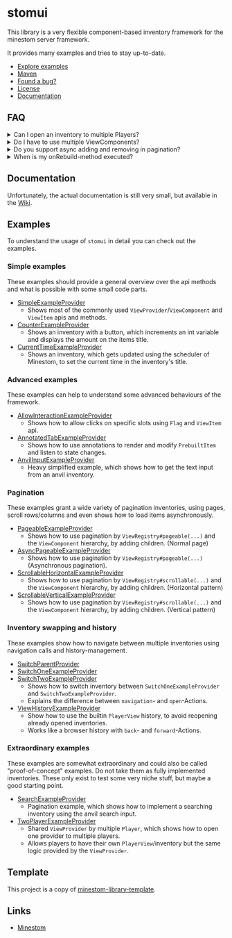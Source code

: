 # stomui

This library is a very flexible component-based inventory framework for the minestom server framework.

It provides many examples and tries to stay up-to-date.

- [Explore examples](/examples/src/main/java/eu/koboo/minestom/examples/stomui/views)
- [Maven](https://mvnrepository.com/artifact/eu.koboo/stomui)
- [Found a bug?](https://github.com/Koboo/stomui/issues)
- [License](LICENSE)
- [Documentation](https://github.com/Koboo/stomui/wiki/Documentation)

## FAQ

<details>
<summary>Can I open an inventory to multiple Players?</summary>
Yes and no. The actual inventories of Minestom are not really visible and backed by a PlayerView.
Every player gets an own PlayerView, by opening a ViewComponent, but you could open one ViewComponents
instance to multiple players, sharing the logic between multiple PlayerViews.
</details>

<details>
<summary>Do I have to use multiple ViewComponents?</summary>
No, you can create your inventories with only one ViewProvider. You are not forced
to use multiple ViewComponents, but it makes reusing logic within a ViewComponent easier.
</details>

<details>
<summary>Do you support async adding and removing in pagination?</summary>
Yes, the pagination is very flexible. There are several examples on how to use it. Just look up the
examples below.
</details>

<details>
<summary>When is my onRebuild-method executed?</summary>
The method `PlayerView#executeRebuild()` allows view components to rebuild by themselves. Check out the example
to see some usages for that. The method is also executed by the framework itself, if a new PlayerView is opened on a
view component.
</details>

## Documentation

Unfortunately, the actual documentation is still very small, but available in
the [Wiki](https://github.com/Koboo/stomui/wiki/Documentation).

## Examples

To understand the usage of `stomui` in detail you can check out the examples.

### Simple examples

These examples should provide a general overview over the api methods and what is possible with some small
code parts.

- [SimpleExampleProvider](/examples/src/main/java/eu/koboo/minestom/examples/stomui/views/SimpleExampleProvider.java)
    - Shows most of the commonly used `ViewProvider`/`ViewComponent` and `ViewItem` apis and methods.
- [CounterExampleProvider](/examples/src/main/java/eu/koboo/minestom/examples/stomui/views/CounterExampleProvider.java)
    - Shows an inventory with a button, which increments an int variable and displays the amount on the items title.
- [CurrentTimeExampleProvider](/examples/src/main/java/eu/koboo/minestom/examples/stomui/views/CurrentTimeExampleProvider.java)
    - Shows an inventory, which gets updated using the scheduler of Minestom, to set the current time in the inventory's
      title.

### Advanced examples

These examples can help to understand some advanced behaviours of the framework.

- [AllowInteractionExampleProvider](/examples/src/main/java/eu/koboo/minestom/examples/stomui/views/other/AllowInteractionExampleProvider.java)
    - Shows how to allow clicks on specific slots using ``Flag`` and `ViewItem` api.
- [AnnotatedTabExampleProvider](/examples/src/main/java/eu/koboo/minestom/examples/stomui/views/other/AnnotatedTabExampleProvider.java)
    - Shows how to use annotations to render and modify `PrebuiltItem` and listen to state changes.
- [AnvilInputExampleProvider](/examples/src/main/java/eu/koboo/minestom/examples/stomui/views/other/AnvilInputExampleProvider.java)
    - Heavy simplified example, which shows how to get the text input from an anvil inventory.

### Pagination

These examples grant a wide variety of pagination inventories, using pages, scroll rows/columns
and even shows how to load items asynchronously.

- [PageableExampleProvider](/examples/src/main/java/eu/koboo/minestom/examples/stomui/views/pagination/PageableExampleProvider.java)
    - Shows how to use pagination by `ViewRegistry#pageable(...)` and the `ViewComponent` hierarchy, by adding
      children. (Normal page)
- [AsyncPageableExampleProvider](/examples/src/main/java/eu/koboo/minestom/examples/stomui/views/pagination/AsyncPageableExampleProvider.java)
    - Shows how to use pagination by `ViewRegistry#pageable(...)` (Asynchronous pagination).
- [ScrollableHorizontalExampleProvider](/examples/src/main/java/eu/koboo/minestom/examples/stomui/views/pagination/ScrollableHorizontalExampleProvider.java)
    - Shows how to use pagination by `ViewRegistry#scrollable(...)` and the `ViewComponent` hierarchy, by adding
      children. (Horizontal pattern)
- [ScrollableVerticalExampleProvider](/examples/src/main/java/eu/koboo/minestom/examples/stomui/views/pagination/ScrollableVerticalExampleProvider.java)
    - Shows how to use pagination by `ViewRegistry#scrollable(...)` and the `ViewComponent` hierarchy, by adding
      children. (Vertical pattern)

### Inventory swapping and history

These examples show how to navigate between multiple inventories using navigation calls and history-management.

- [SwitchParentProvider](/examples/src/main/java/eu/koboo/minestom/examples/stomui/views/switching/SwitchParentProvider.java)
- [SwitchOneExampleProvider](/examples/src/main/java/eu/koboo/minestom/examples/stomui/views/switching/SwitchOneExampleProvider.java)
- [SwitchTwoExampleProvider](/examples/src/main/java/eu/koboo/minestom/examples/stomui/views/switching/SwitchTwoExampleProvider.java)
    - Shows how to switch inventory between `SwitchOneExampleProvider` and `SwitchTwoExampleProvider`.
    - Explains the difference between `navigation`- and `open`-Actions.
- [ViewHistoryExampleProvider](/examples/src/main/java/eu/koboo/minestom/examples/stomui/views/switching/ViewHistoryExampleProvider.java)
    - Show how to use the builtin `PlayerView` history, to avoid reopening already opened inventories.
    - Works like a browser history with `back`- and `forward`-Actions.

### Extraordinary examples

These examples are somewhat extraordinary and could also be called "proof-of-concept" examples.
Do not take them as fully implemented inventories.
These only exist to test some very niche stuff, but maybe a good starting point.

- [SearchExampleProvider](/examples/src/main/java/eu/koboo/minestom/examples/stomui/views/search/SearchExampleProvider.java)
    - Pagination example, which shows how to implement a searching inventory using the anvil search input.
- [TwoPlayerExampleProvider](/examples/src/main/java/eu/koboo/minestom/examples/stomui/views/multiview/TwoPlayerExampleProvider.java)
    - Shared `ViewProvider` by multiple `Player`, which shows how to open one provider to multiple players.
    - Allows players to have their own `PlayerView`/inventory but the same logic provided by the `ViewProvider`.

## Template

This project is a copy of [minestom-library-template](https://github.com/Koboo/minestom-library-template).

## Links

- [Minestom](https://minestom.net)